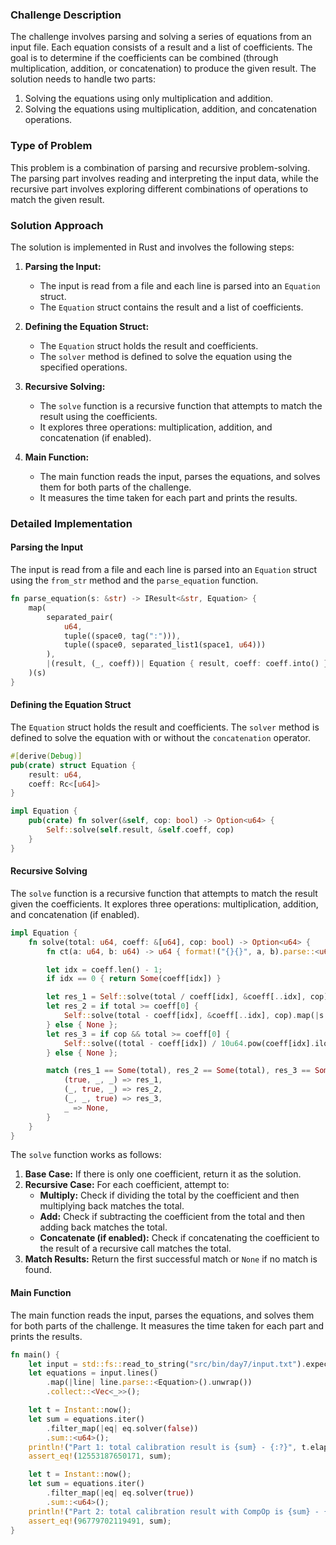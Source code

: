### Challenge Description

The challenge involves parsing and solving a series of equations from an input file. Each equation consists of a result and a list of coefficients. The goal is to determine if the coefficients can be combined (through multiplication, addition, or concatenation) to produce the given result. The solution needs to handle two parts:
1. Solving the equations using only multiplication and addition.
2. Solving the equations using multiplication, addition, and concatenation operations.

### Type of Problem

This problem is a combination of parsing and recursive problem-solving. The parsing part involves reading and interpreting the input data, while the recursive part involves exploring different combinations of operations to match the given result.

### Solution Approach

The solution is implemented in Rust and involves the following steps:

1. **Parsing the Input:**
   - The input is read from a file and each line is parsed into an `Equation` struct.
   - The `Equation` struct contains the result and a list of coefficients.

2. **Defining the Equation Struct:**
   - The `Equation` struct holds the result and coefficients.
   - The `solver` method is defined to solve the equation using the specified operations.

3. **Recursive Solving:**
   - The `solve` function is a recursive function that attempts to match the result using the coefficients.
   - It explores three operations: multiplication, addition, and concatenation (if enabled).

4. **Main Function:**
   - The main function reads the input, parses the equations, and solves them for both parts of the challenge.
   - It measures the time taken for each part and prints the results.

### Detailed Implementation

#### Parsing the Input

The input is read from a file and each line is parsed into an `Equation` struct using the `from_str` method and the `parse_equation` function.

```rust
fn parse_equation(s: &str) -> IResult<&str, Equation> {
    map(
        separated_pair(
            u64,
            tuple((space0, tag(":"))),
            tuple((space0, separated_list1(space1, u64)))
        ),
        |(result, (_, coeff))| Equation { result, coeff: coeff.into() }
    )(s)
}
```

#### Defining the Equation Struct

The `Equation` struct holds the result and coefficients. The `solver` method is defined to solve the equation with or without the `concatenation` operator.

```rust
#[derive(Debug)]
pub(crate) struct Equation {
    result: u64,
    coeff: Rc<[u64]>
}

impl Equation {
    pub(crate) fn solver(&self, cop: bool) -> Option<u64> {
        Self::solve(self.result, &self.coeff, cop)
    }
}
```

#### Recursive Solving

The `solve` function is a recursive function that attempts to match the result given the coefficients. It explores three operations: multiplication, addition, and concatenation (if enabled).

```rust
impl Equation {
    fn solve(total: u64, coeff: &[u64], cop: bool) -> Option<u64> {
        fn ct(a: u64, b: u64) -> u64 { format!("{}{}", a, b).parse::<u64>().unwrap() }

        let idx = coeff.len() - 1;
        if idx == 0 { return Some(coeff[idx]) }

        let res_1 = Self::solve(total / coeff[idx], &coeff[..idx], cop).map(|s| s * coeff[idx]);
        let res_2 = if total >= coeff[0] {
            Self::solve(total - coeff[idx], &coeff[..idx], cop).map(|s| s + coeff[idx])
        } else { None };
        let res_3 = if cop && total >= coeff[0] {
            Self::solve((total - coeff[idx]) / 10u64.pow(coeff[idx].ilog10() + 1), &coeff[..idx], cop).map(|s| ct(s, coeff[idx]))
        } else { None };

        match (res_1 == Some(total), res_2 == Some(total), res_3 == Some(total)) {
            (true, _, _) => res_1,
            (_, true, _) => res_2,
            (_, _, true) => res_3,
            _ => None,
        }
    }
}
```

The `solve` function works as follows:
1. **Base Case:** If there is only one coefficient, return it as the solution.
2. **Recursive Case:** For each coefficient, attempt to:
   - **Multiply:** Check if dividing the total by the coefficient and then multiplying back matches the total.
   - **Add:** Check if subtracting the coefficient from the total and then adding back matches the total.
   - **Concatenate (if enabled):** Check if concatenating the coefficient to the result of a recursive call matches the total.
3. **Match Results:** Return the first successful match or `None` if no match is found.

#### Main Function

The main function reads the input, parses the equations, and solves them for both parts of the challenge. It measures the time taken for each part and prints the results.

```rust
fn main() {
    let input = std::fs::read_to_string("src/bin/day7/input.txt").expect("msg");
    let equations = input.lines()
        .map(|line| line.parse::<Equation>().unwrap())
        .collect::<Vec<_>>();

    let t = Instant::now();
    let sum = equations.iter()
        .filter_map(|eq| eq.solver(false))
        .sum::<u64>();
    println!("Part 1: total calibration result is {sum} - {:?}", t.elapsed());
    assert_eq!(12553187650171, sum);

    let t = Instant::now();
    let sum = equations.iter()
        .filter_map(|eq| eq.solver(true))
        .sum::<u64>();
    println!("Part 2: total calibration result with CompOp is {sum} - {:?}", t.elapsed());
    assert_eq!(96779702119491, sum);
}
```
